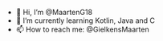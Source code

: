 - 👋 Hi, I’m @MaartenG18
- 🌱 I’m currently learning Kotlin, Java and C
- 📫 How to reach me: @GielkensMaarten

<!---
MaartenG18/MaartenG18 is a ✨ special ✨ repository because its `README.md` (this file) appears on your GitHub profile.
You can click the Preview link to take a look at your changes.
--->
